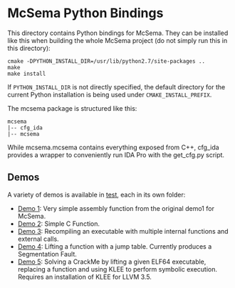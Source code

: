 McSema Python Bindings
============

This directory contains Python bindings for McSema. They can be installed like this when building the whole McSema project (do not simply run this in this directory):
```
cmake -DPYTHON_INSTALL_DIR=/usr/lib/python2.7/site-packages ..
make
make install
```
If `PYTHON_INSTALL_DIR` is not directly specified, the default directory for the current Python installation is being used under `CMAKE_INSTALL_PREFIX`.

The mcsema package is structured like this:
```
mcsema
|-- cfg_ida
|-- mcsema
```
While mcsema.mcsema contains everything exposed from C++, cfg_ida provides a wrapper to conveniently run IDA Pro with the get_cfg.py script.

## Demos

A variety of demos is available in [test](./test), each in its own folder:

 * [Demo 1](./demo1): Very simple assembly function from the original demo1 for McSema.
 * [Demo 2](./demo2): Simple C Function.
 * [Demo 3](./demo3): Recompiling an executable with multiple internal functions and external calls.
 * [Demo 4](./demo4): Lifting a function with a jump table. Currently produces a Segmentation Fault.
 * [Demo 5](./demo5): Solving a CrackMe by lifting a given ELF64 executable, replacing a function and using KLEE to perform symbolic execution. Requires an installation of KLEE for LLVM 3.5. 

